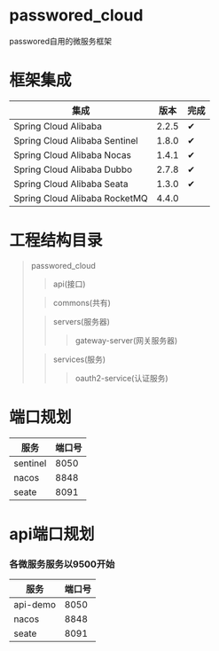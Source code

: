 # passwored_cloud
passwored自用的微服务框架

# 框架集成
| 集成  |版本|  完成 |
| ------------ | ------------ | ------------ |
| Spring Cloud Alibaba  |  2.2.5 |  ✔ |
| Spring Cloud Alibaba Sentinel  |  1.8.0 | ✔  |
| Spring Cloud Alibaba Nocas | 1.4.1  | ✔  |
| Spring Cloud Alibaba Dubbo | 2.7.8  | ✔  |
| Spring Cloud Alibaba Seata | 1.3.0  | ✔  |
| Spring Cloud Alibaba RocketMQ | 4.4.0  |   |
# 工程结构目录
> passwored_cloud
>> api(接口)
>>> 
> 
>> commons(共有)
>>> 
> 
>> servers(服务器)
>>> gateway-server(网关服务器)
> 
>> services(服务)
>>> oauth2-service(认证服务)

# 端口规划

| 服务  |  端口号 |
| ------------ | ------------ |
| sentinel  |  8050 |
| nacos | 8848  |
| seate  | 8091  |

# api端口规划
### 各微服务服务以9500开始
| 服务  |  端口号 |
| ------------ | ------------ |
| api-demo  |  8050 |
| nacos | 8848  |
| seate  | 8091  |